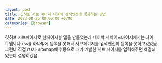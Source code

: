 ```yaml
---
layout: post
title: 깃허브 서브 페이지 네이버 검색엔진에 등록하는 방법
date: 2023-08-25 00:00:00 +0700 
categories: [browser]
---
```

깃허브 서브페이지로 원페이지형 앱을 만들었는데 네이버 서치어드바이저에서는 사이트맵이나 rss를 하나밖에 등록을 못해서 서브페이지를 검색엔진에 등록을 못하고있었음 그런데 직접 rss나 sitemap에 수동으로 내가 개발한 서브 페이지를 입력해주면 해결되었는데 설명하겠음